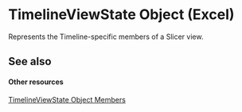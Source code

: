 
# TimelineViewState Object (Excel)

Represents the Timeline-specific members of a Slicer view.


## See also


#### Other resources


[TimelineViewState Object Members](9b780573-b467-94e8-122f-ca004522e7c4.md)
